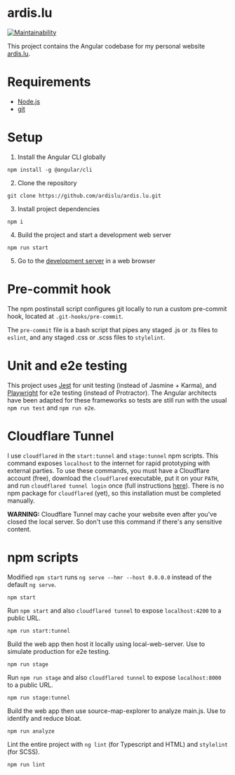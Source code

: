 # ardis.lu

[![Maintainability](https://api.codeclimate.com/v1/badges/e036880db60c5df107c7/maintainability)](https://codeclimate.com/github/ardislu/ardislu.github.io/maintainability)

This project contains the Angular codebase for my personal website
[ardis.lu](https://ardis.lu).

# Requirements

- [Node.js](https://nodejs.org/)
- [git](https://gitforwindows.org/)

# Setup

1. Install the Angular CLI globally

```
npm install -g @angular/cli
```

2. Clone the repository

```
git clone https://github.com/ardislu/ardis.lu.git
```

3. Install project dependencies

```
npm i
```

4. Build the project and start a development web server

```
npm run start
```

5. Go to the [development server](http://localhost:4200/) in a web browser

# Pre-commit hook

The npm postinstall script configures git locally to run a custom pre-commit
hook, located at `.git-hooks/pre-commit`.

The `pre-commit` file is a bash script that pipes any staged .js or .ts files to
`eslint`, and any staged .css or .scss files to `stylelint`.

# Unit and e2e testing

This project uses [Jest](https://www.npmjs.com/package/jest) for unit testing
(instead of Jasmine + Karma), and
[Playwright](https://www.npmjs.com/package/playwright) for e2e testing (instead
of Protractor). The Angular architects have been adapted for these frameworks so
tests are still run with the usual `npm run test` and `npm run e2e`.

# Cloudflare Tunnel

I use `cloudflared` in the `start:tunnel` and `stage:tunnel` npm scripts. This
command exposes `localhost` to the internet for rapid prototyping with external
parties. To use these commands, you must have a Cloudflare account (free),
download the `cloudflared` executable, put it on your `PATH`, and run
`cloudflared tunnel login` once (full instructions
[here](https://developers.cloudflare.com/cloudflare-one/connections/connect-apps/install-and-setup/installation)).
There is no npm package for `cloudflared` (yet), so this installation must be
completed manually.

**WARNING:** Cloudflare Tunnel may cache your website even after you've closed
the local server. So don't use this command if there's any sensitive content.

# npm scripts

Modified `npm start` runs `ng serve --hmr --host 0.0.0.0` instead of the default
`ng serve`.

```
npm start
```

Run `npm start` and also `cloudflared tunnel` to expose `localhost:4200` to a
public URL.

```
npm run start:tunnel
```

Build the web app then host it locally using local-web-server. Use to simulate
production for e2e testing.

```
npm run stage
```

Run `npm run stage` and also `cloudflared tunnel` to expose `localhost:8000` to
a public URL.

```
npm run stage:tunnel
```

Build the web app then use source-map-explorer to analyze main.js. Use to
identify and reduce bloat.

```
npm run analyze
```

Lint the entire project with `ng lint` (for Typescript and HTML) and `stylelint`
(for SCSS).

```
npm run lint
```
